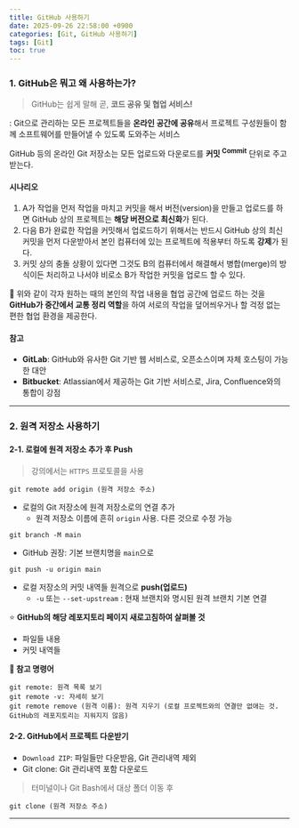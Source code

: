 ```yaml
---
title: GitHub 사용하기
date: 2025-09-26 22:58:00 +0900
categories: [Git, GitHub 사용하기]
tags: [Git]
toc: true
---
```


### **1. GitHub은 뭐고 왜 사용하는가?**

> GitHub는 쉽게 말해 곧, **코드 공유 및 협업 서비스!**

: Git으로 관리하는 모든 프로젝트들을 **온라인 공간에 공유**해서 프로젝트 구성원들이 함께 소프트웨어를 만들어낼 수 있도록 도와주는 서비스

GitHub 등의 온라인 Git 저장소는 모든 업로드와 다운로드를 **커밋 <sup>Commit</sup>** 단위로 주고 받는다.

#### **시나리오**

1. A가 작업을 먼저 작업을 마치고 커밋을 해서 버전(version)을 만들고 업로드를 하면 GitHub 상의 프로젝트는 **해당 버전으로 최신화**가 된다.
2. 다음 B가 완료한 작업을 커밋해서 업로드하기 위해서는 반드시 GitHub 상의 최신 커밋을 먼저 다운받아서 본인 컴퓨터에 있는 프로젝트에 적용부터 하도록 **강제**가 된다.
3. 커밋 상의 충돌 상황이 있다면 그것도 B의 컴퓨터에서 해결해서 병합(merge)의 방식이든 처리하고 나서야 비로소 B가 작업한 커밋을 업로드 할 수 있다.

🔹 위와 같이 각자 원하는 때의 본인의 작업 내용을 협업 공간에 업로드 하는 것을 **GitHub가 중간에서 교통 정리 역할**을 하여 서로의 작업을 덮어씌우거나 할 걱정 없는 편한 협업 환경을 제공한다.

#### **참고**

- **GitLab**: GitHub와 유사한 Git 기반 웹 서비스로, 오픈소스이며 자체 호스팅이 가능한 대안
- **Bitbucket**: Atlassian에서 제공하는 Git 기반 서비스로, Jira, Confluence와의 통합이 강점

---

### **2. 원격 저장소 사용하기**

#### **2-1. 로컬에 원격 저장소 추가 후 Push**

> 강의에서는 `HTTPS` 프로토콜을 사용

```text
git remote add origin (원격 저장소 주소)
```

- 로컬의 Git 저장소에 원격 저장소로의 연결 추가
  - 원격 저장소 이름에 흔히 `origin` 사용. 다른 것으로 수정 가능

```text
git branch -M main
```

- GitHub 권장: 기본 브랜치명을 `main`으로

```text
git push -u origin main 
```

- 로컬 저장소의 커밋 내역들 원격으로 **push(업로드)**
    - `-u` 또는 `--set-upstream` : 현재 브랜치와 명시된 원격 브랜치 기본 연결

⭐️ **GitHub의 해당 레포지토리 페이지 새로고침하여 살펴볼 것**

- 파일들 내용
- 커밋 내역들

**🔹 참고 명령어**

```text
git remote: 원격 목록 보기
git remote -v: 자세히 보기
git remote remove (원격 이름): 원격 지우기 (로컬 프로젝트와의 연결만 없애는 것. GitHub의 레포지토리는 지워지지 않음)
```

#### **2-2. GitHub에서 프로젝트 다운받기**

- `Download ZIP`: 파일들만 다운받음, Git 관리내역 제외
- Git clone: Git 관리내역 포함 다운로드

> 터미널이나 Git Bash에서 대상 폴더 이동 후

```text
git clone (원격 저장소 주소)
```

---
